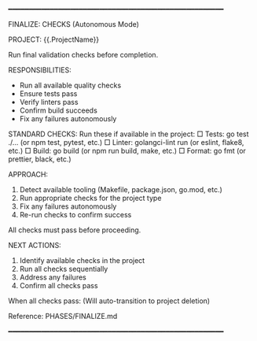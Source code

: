 ━━━━━━━━━━━━━━━━━━━━━━━━━━━━━━━━━━━━━━━━━━━━━━━━━━━━

FINALIZE: CHECKS (Autonomous Mode)

PROJECT: {{.ProjectName}}

Run final validation checks before completion.

RESPONSIBILITIES:
  - Run all available quality checks
  - Ensure tests pass
  - Verify linters pass
  - Confirm build succeeds
  - Fix any failures autonomously

STANDARD CHECKS:
  Run these if available in the project:
    □ Tests:   go test ./...  (or npm test, pytest, etc.)
    □ Linter:  golangci-lint run  (or eslint, flake8, etc.)
    □ Build:   go build  (or npm run build, make, etc.)
    □ Format:  go fmt  (or prettier, black, etc.)

APPROACH:
  1. Detect available tooling (Makefile, package.json, go.mod, etc.)
  2. Run appropriate checks for the project type
  3. Fix any failures autonomously
  4. Re-run checks to confirm success

  All checks must pass before proceeding.

NEXT ACTIONS:
  1. Identify available checks in the project
  2. Run all checks sequentially
  3. Address any failures
  4. Confirm all checks pass

  When all checks pass:
    (Will auto-transition to project deletion)

Reference: PHASES/FINALIZE.md

━━━━━━━━━━━━━━━━━━━━━━━━━━━━━━━━━━━━━━━━━━━━━━━━━━━━
